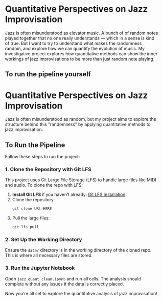# Quantitative Perspectives on Jazz Improvisation
Jazz is often misunderstood as elevator music. A bunch of of random notes played together that no one really understands — which in a sense is kind of true. But I want to try to understand what makes the randomness random, and explore how we can quantify the evolution of music. My investigative project explores how quantitative methods can show the inner workings of jazz improvisations to be more than just random note playing.

## To run the pipeline yourself
# Quantitative Perspectives on Jazz Improvisation

Jazz is often misunderstood as random, but my project aims to explore the structure behind this "randomness" by applying quantitative methods to jazz improvisation.

## To Run the Pipeline

Follow these steps to run the project:

### 1. Clone the Repository with Git LFS
This project uses Git Large File Storage (LFS) to handle large files like MIDI and audio. To clone the repo with LFS:

1. **Install Git LFS** if you haven't already: [Git LFS installation](https://git-lfs.github.com/).
2. Clone the repository:
   ```bash
   git clone URl-HERE
   ```
3. Pull the large files:
   ```bash
   git lfs pull
   ```

### 2. Set Up the Working Directory
Ensure the `data/` directory is in the working directory of the cloned repo. This is where all necessary files are stored.

### 3. Run the Jupyter Notebook
Open `jazz_quant_clean.ipynb` and run all cells. The analysis should complete without any issues if the data is correctly placed.

Now you're all set to explore the quantitative analysis of jazz improvisation!

